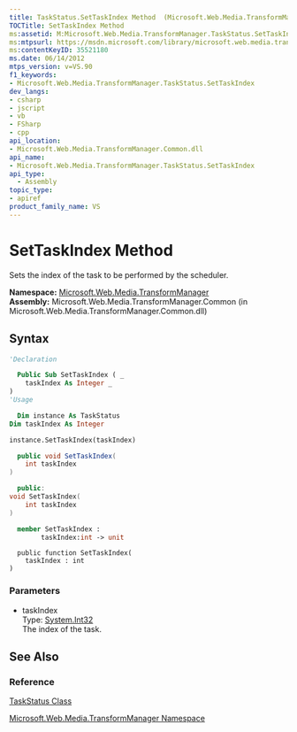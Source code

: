```yaml
---
title: TaskStatus.SetTaskIndex Method  (Microsoft.Web.Media.TransformManager)
TOCTitle: SetTaskIndex Method
ms:assetid: M:Microsoft.Web.Media.TransformManager.TaskStatus.SetTaskIndex(System.Int32)
ms:mtpsurl: https://msdn.microsoft.com/library/microsoft.web.media.transformmanager.taskstatus.settaskindex(v=VS.90)
ms:contentKeyID: 35521180
ms.date: 06/14/2012
mtps_version: v=VS.90
f1_keywords:
- Microsoft.Web.Media.TransformManager.TaskStatus.SetTaskIndex
dev_langs:
- csharp
- jscript
- vb
- FSharp
- cpp
api_location:
- Microsoft.Web.Media.TransformManager.Common.dll
api_name:
- Microsoft.Web.Media.TransformManager.TaskStatus.SetTaskIndex
api_type:
  - Assembly
topic_type:
- apiref
product_family_name: VS
---
```


# SetTaskIndex Method

Sets the index of the task to be performed by the scheduler.

**Namespace:**  [Microsoft.Web.Media.TransformManager](microsoft-web-media-transformmanager-namespace.md)  
**Assembly:**  Microsoft.Web.Media.TransformManager.Common (in Microsoft.Web.Media.TransformManager.Common.dll)

## Syntax

```vb
'Declaration

  Public Sub SetTaskIndex ( _
    taskIndex As Integer _
)
'Usage

  Dim instance As TaskStatus
Dim taskIndex As Integer

instance.SetTaskIndex(taskIndex)
```

```csharp
  public void SetTaskIndex(
    int taskIndex
)
```

```cpp
  public:
void SetTaskIndex(
    int taskIndex
)
```

``` fsharp
  member SetTaskIndex :
        taskIndex:int -> unit
```

```jscript
  public function SetTaskIndex(
    taskIndex : int
)
```

### Parameters

  - taskIndex  
    Type: [System.Int32](https://msdn.microsoft.com/library/td2s409d)  
    The index of the task.  

## See Also

### Reference

[TaskStatus Class](taskstatus-class-microsoft-web-media-transformmanager.md)

[Microsoft.Web.Media.TransformManager Namespace](microsoft-web-media-transformmanager-namespace.md)
